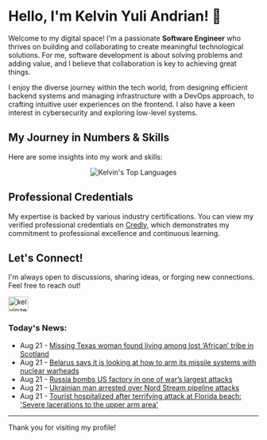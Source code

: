 # Hello, I'm Kelvin Yuli Andrian! 👋

Welcome to my digital space! I'm a passionate **Software Engineer** who thrives on building and collaborating to create meaningful technological solutions. For me, software development is about solving problems and adding value, and I believe that collaboration is key to achieving great things.

I enjoy the diverse journey within the tech world, from designing efficient backend systems and managing infrastructure with a DevOps approach, to crafting intuitive user experiences on the frontend. I also have a keen interest in cybersecurity and exploring low-level systems.

## My Journey in Numbers & Skills

Here are some insights into my work and skills:

<p align="center">
  <img src="https://github-readme-stats.vercel.app/api/top-langs/?username=kelvinzer0&layout=compact&theme=radical" alt="Kelvin's Top Languages" />
</p>

## Professional Credentials

My expertise is backed by various industry certifications. You can view my verified professional credentials on [Credly](https://www.credly.com/users/kelvin-yuli-andrian/badges), which demonstrates my commitment to professional excellence and continuous learning.

## Let's Connect!

I'm always open to discussions, sharing ideas, or forging new connections. Feel free to reach out!

<p align="left">
    <a href="https://linkedin.com/in/kelvinzero" target="blank"><img align="center" src="https://cdn.jsdelivr.net/npm/simple-icons@3.0.1/icons/linkedin.svg" alt="kelvinzero" height="30" width="40" /></a>
</p>

### Today's News:

<!-- feed start -->
- Aug 21 - [Missing Texas woman found living among lost ‘African’ tribe in Scotland](https://www.yahoo.com/news/articles/missing-texas-woman-found-living-195245583.html)
- Aug 21 - [Belarus says it is looking at how to arm its missile systems with nuclear warheads](https://www.yahoo.com/news/articles/belarus-says-looking-arm-missile-120428646.html)
- Aug 21 - [Russia bombs US factory in one of war’s largest attacks](https://www.yahoo.com/news/articles/russia-bombs-us-factory-one-104750986.html)
- Aug 21 - [Ukrainian man arrested over Nord Stream pipeline attacks](https://www.yahoo.com/news/articles/italy-arrests-ukrainian-over-nord-101242566.html)
- Aug 21 - [Tourist hospitalized after terrifying attack at Florida beach: 'Severe lacerations to the upper arm area'](https://www.yahoo.com/news/articles/tourist-hospitalized-terrifying-attack-florida-091500866.html)
<!-- feed end -->

---

Thank you for visiting my profile!
